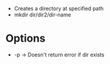 - Creates a directory at specified path
- mkdir dir/dir2/dir-name

# Options
- -p -> Doesn't return error if dir exists